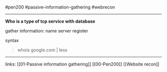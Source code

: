 #pen200 #passive-information-gathering #webrecon 

---

**Who is a type of tcp service with database**

gather information:
	name server 
	register

 syntax
>  whois google.com | less




---
links:
[[01-Passive information gathering]]
[[00-Pen200]]
[[Website recon]]
